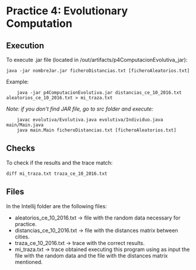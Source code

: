 # Practice 4: Evolutionary Computation

## Execution 

To execute .jar file (located in /out/artifacts/p4ComputacionEvolutiva_jar):

	java -jar nombreJar.jar ficheroDistancias.txt [ficheroAleatorios.txt] 

Example:

		java -jar p4ComputacionEvolutiva.jar distancias_ce_10_2016.txt aleatorios_ce_10_2016.txt > mi_traza.txt


*Note: if you don't find JAR file, go to src folder and execute:*
		
		javac evolutiva/Evolutiva.java evolutiva/Individuo.java main/Main.java
		java main.Main ficheroDistancias.txt [ficheroAleatorios.txt] 

## Checks 

To check if the results and the trace match:

	diff mi_traza.txt traza_ce_10_2016.txt

## Files 

In the Intellij folder are the following files:
- aleatorios_ce_10_2016.txt -> file with the random data necessary for practice.
- distancias_ce_10_2016.txt -> file with the distances matrix between cities.
- traza_ce_10_2016.txt -> trace with the correct results.
- mi_traza.txt -> trace obtained executing this program using as input the file with the random data and the file with the distances matrix mentioned.
